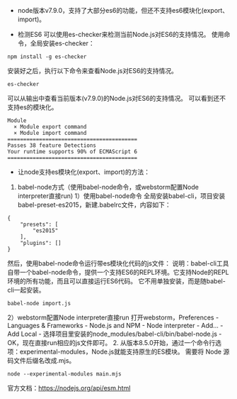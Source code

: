 * node版本v7.9.0，支持了大部分es6的功能，但还不支持es6模块化(export、import)。

* 检测ES6
可以使用es-checker来检测当前Node.js对ES6的支持情况。
使用命令，全局安装es-checker：
```
npm install -g es-checker
```
安装好之后，执行以下命令来查看Node.js对ES6的支持情况。
```
es-checker
```
可以从输出中查看当前版本(v7.9.0)的Node.js对ES6的支持情况。
可以看到还不支持es的模块化。
```
Module
  × Module export command
  × Module import command
=========================================
Passes 38 feature Detections
Your runtime supports 90% of ECMAScript 6
=========================================
```

* 让node支持es模块化(export、import)的方法：
1. babel-node方式（使用babel-node命令，或webstorm配置Node interpreter直接run)
1）使用babel-node命令
全局安装babel-cli，项目安装babel-preset-es2015，新建.babelrc文件，内容如下：
```
{
    "presets": [
        "es2015"
    ],
    "plugins": []
}
```
然后，使用babel-node命令运行带es模块化代码的js文件：
说明：babel-cli工具自带一个babel-node命令，提供一个支持ES6的REPL环境。它支持Node的REPL环境的所有功能，而且可以直接运行ES6代码。
它不用单独安装，而是随babel-cli一起安装。
```
babel-node import.js
```
2）webstorm配置Node interpreter直接run
打开webstorm，Preferences - Languages & Frameworks - Node.js and NPM - Node interpreter - Add... - Add Local - 选择项目里安装的node_modules/babel-cli/bin/babel-node.js - OK，现在直接run相应的js文件即可。
2. 从版本8.5.0开始，通过一个命令行选项：experimental-modules，Node.js就能支持原生的ES模块。
需要将 Node 源码文件后缀名改成.mjs。
```
node --experimental-modules main.mjs
```
官方文档：https://nodejs.org/api/esm.html
